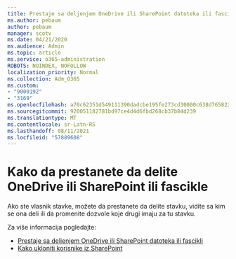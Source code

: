 ```yaml
---
title: Prestaje sa deljenjem OneDrive ili SharePoint datoteka ili fascikli
ms.author: pebaum
author: pebaum
manager: scotv
ms.date: 04/21/2020
ms.audience: Admin
ms.topic: article
ms.service: o365-administration
ROBOTS: NOINDEX, NOFOLLOW
localization_priority: Normal
ms.collection: Adm_O365
ms.custom:
- "9000192"
- "3169"
ms.openlocfilehash: a70c62351d549111390dadcbe195fe273cd30000c638d765822e43d0ccd07dbe
ms.sourcegitcommit: 920051182781bd97ce4d4d6fbd268cb37b84d239
ms.translationtype: MT
ms.contentlocale: sr-Latn-RS
ms.lasthandoff: 08/11/2021
ms.locfileid: "57889608"
---
```

# <a name="how-to-stop-sharing-onedrive-or-sharepoint-files-or-folders"></a>Kako da prestanete da delite OneDrive ili SharePoint ili fascikle

Ako ste vlasnik stavke, možete da prestanete da delite stavku, vidite sa kim se ona deli ili da promenite dozvole koje drugi imaju za tu stavku.

Za više informacija pogledajte: 

- [Prestaje sa deljenjem OneDrive ili SharePoint datoteka ili fascikli](https://support.office.com/article/stop-sharing-onedrive-or-sharepoint-files-or-folders-or-change-permissions-0a36470f-d7fe-40a0-bd74-0ac6c1e13323)
- [Kako ukloniti korisnike iz SharePoint](https://docs.microsoft.com/sharepoint/remove-users)